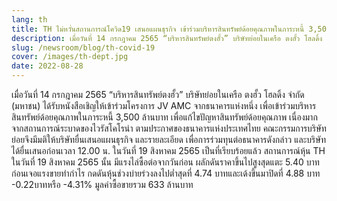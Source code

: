 ```yaml
---
lang: th
title: TH ไม่หวั่นสถานการณ์โควิด19 เสนอแผนธุรกิจ เข้าร่วมบริหารสินทรัพย์ด้อยคุณภาพในภาระหนี้ 3,500 ล้านบาท
description: เมื่อวันที่ 14 กรกฎาคม 2565 “บริหารสินทรัพย์ตงฮั้ว” บริษัทย่อยในเครือ ตงฮั้ว โฮลดิ้ง จำกัด (มหาชน) ได้รับหนังสือเชิญให้เข้าร่วมโครงการ JV AMC จากธนาคารแห่งหนึ่ง เพื่อเข้าร่วมบริหารสินทรัพย์ด้อยคุณภาพในภาระหนี้ 3,500 ล้านบาท เพื่อแก้ไขปัญหาสินทรัพย์ด้อยคุณภาพ เนื่องมากจากสถานการณ์ระบาดของไวรัสโคโรน่า ตามประกาศของธนาคารแห่งประเทศไทย
slug: /newsroom/blog/th-covid-19
cover: /images/th-dept.jpg
date: 2022-08-28
---
```


เมื่อวันที่ 14 กรกฎาคม 2565 “บริหารสินทรัพย์ตงฮั้ว” บริษัทย่อยในเครือ ตงฮั้ว โฮลดิ้ง จำกัด (มหาชน) ได้รับหนังสือเชิญให้เข้าร่วมโครงการ JV AMC จากธนาคารแห่งหนึ่ง เพื่อเข้าร่วมบริหารสินทรัพย์ด้อยคุณภาพในภาระหนี้ 3,500 ล้านบาท เพื่อแก้ไขปัญหาสินทรัพย์ด้อยคุณภาพ เนื่องมากจากสถานการณ์ระบาดของไวรัสโคโรน่า ตามประกาศของธนาคารแห่งประเทศไทย
คณะกรรมการบริษัทย่อยจึงมีมติให้บริษัทยื่นเสนอแผนธุรกิจ และรายละเอียด เพื่อการร่วมทุนต่อธนาคารดังกล่าว และบริษัทได้ยื่นเสนอก่อนเวลา 12.00 น. ในวันที่ 19 สิงหาคม 2565 เป็นที่เรียบร้อยแล้ว
สถานการณ์หุ้น TH ในวันที่ 19 สิงหาคม 2565 นั้น มีแรงไล่ซื้อต่อจากวันก่อน ผลักดันราคาขึ้นไปสูงสุดแตะ 5.40 บาท ก่อนเจอแรงขายทำกำไร กดดันหุ้นช่วงบ่ายร่วงลงไปต่ำสุดที่ 4.74 บาทและเด้งขึ้นมาปิดที่ 4.88 บาท -0.22บาทหรือ -4.31% มูลค่าซื้อขายรวม 633 ล้านบาท
